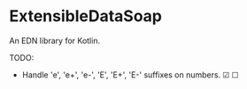 # ExtensibleDataSoap
An EDN library for Kotlin.

TODO:
- Handle 'e', 'e+', 'e-', 'E', 'E+', 'E-' suffixes on numbers.
☑
☐